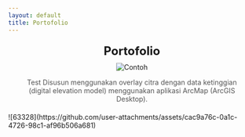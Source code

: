 ```yaml
---
layout: default
title: Portofolio
---
```


<div class="image-container" style="text-align: center; margin: 20px;">
    <div class="title" style="font-size: 24px; font-weight: bold; margin-bottom: 10px;">
        Portofolio
    </div>
    <img src="https://drive.google.com/uc?id=1ij0i_xkjaxUoFbQ9ws4rPsGhYLDoLFUz" alt="Contoh" style="max-width: 100%; height: auto;">
    <p class="caption" style="font-size: 14px; color: #555;">
        Test Disusun menggunakan overlay citra dengan data ketinggian (digital elevation model) menggunakan aplikasi ArcMap (ArcGIS Desktop).
    </p>
</div>![63328](https://github.com/user-attachments/assets/cac9a76c-0a1c-4726-98c1-af96b506a681)

